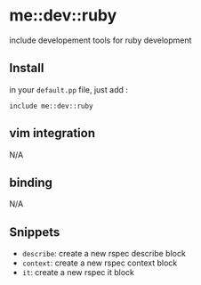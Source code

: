 # me::dev::ruby

include developement tools for ruby development

## Install

in your `default.pp` file, just add :

``` puppet
include me::dev::ruby
```

## vim integration

N/A

## binding

N/A

## Snippets

* `describe`: create a new rspec describe block
* `context`: create a new rspec context block
* `it`: create a new rspec it block
